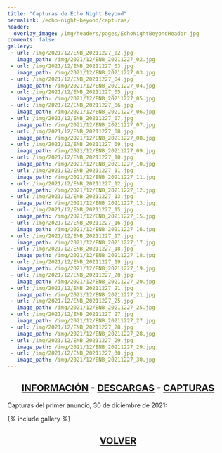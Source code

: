 ```yaml
---
title: "Capturas de Echo Night Beyond"
permalink: /echo-night-beyond/capturas/
header:
  overlay_image: /img/headers/pages/EchoNightBeyondHeader.jpg
comments: false
gallery:
 - url: /img/2021/12/ENB_20211227_02.jpg
   image_path: /img/2021/12/ENB_20211227_02.jpg
 - url: /img/2021/12/ENB_20211227_03.jpg
   image_path: /img/2021/12/ENB_20211227_03.jpg
 - url: /img/2021/12/ENB_20211227_04.jpg
   image_path: /img/2021/12/ENB_20211227_04.jpg
 - url: /img/2021/12/ENB_20211227_05.jpg
   image_path: /img/2021/12/ENB_20211227_05.jpg
 - url: /img/2021/12/ENB_20211227_06.jpg
   image_path: /img/2021/12/ENB_20211227_06.jpg
 - url: /img/2021/12/ENB_20211227_07.jpg
   image_path: /img/2021/12/ENB_20211227_07.jpg
 - url: /img/2021/12/ENB_20211227_08.jpg
   image_path: /img/2021/12/ENB_20211227_08.jpg
 - url: /img/2021/12/ENB_20211227_09.jpg
   image_path: /img/2021/12/ENB_20211227_09.jpg
 - url: /img/2021/12/ENB_20211227_10.jpg
   image_path: /img/2021/12/ENB_20211227_10.jpg
 - url: /img/2021/12/ENB_20211227_11.jpg
   image_path: /img/2021/12/ENB_20211227_11.jpg
 - url: /img/2021/12/ENB_20211227_12.jpg
   image_path: /img/2021/12/ENB_20211227_12.jpg
 - url: /img/2021/12/ENB_20211227_13.jpg
   image_path: /img/2021/12/ENB_20211227_13.jpg
 - url: /img/2021/12/ENB_20211227_15.jpg
   image_path: /img/2021/12/ENB_20211227_15.jpg
 - url: /img/2021/12/ENB_20211227_16.jpg
   image_path: /img/2021/12/ENB_20211227_16.jpg
 - url: /img/2021/12/ENB_20211227_17.jpg
   image_path: /img/2021/12/ENB_20211227_17.jpg
 - url: /img/2021/12/ENB_20211227_18.jpg
   image_path: /img/2021/12/ENB_20211227_18.jpg
 - url: /img/2021/12/ENB_20211227_19.jpg
   image_path: /img/2021/12/ENB_20211227_19.jpg
 - url: /img/2021/12/ENB_20211227_20.jpg
   image_path: /img/2021/12/ENB_20211227_20.jpg
 - url: /img/2021/12/ENB_20211227_21.jpg
   image_path: /img/2021/12/ENB_20211227_21.jpg
 - url: /img/2021/12/ENB_20211227_25.jpg
   image_path: /img/2021/12/ENB_20211227_25.jpg
 - url: /img/2021/12/ENB_20211227_27.jpg
   image_path: /img/2021/12/ENB_20211227_27.jpg
 - url: /img/2021/12/ENB_20211227_28.jpg
   image_path: /img/2021/12/ENB_20211227_28.jpg
 - url: /img/2021/12/ENB_20211227_29.jpg
   image_path: /img/2021/12/ENB_20211227_29.jpg
 - url: /img/2021/12/ENB_20211227_30.jpg
   image_path: /img/2021/12/ENB_20211227_30.jpg
---
```


<h2 style="text-align: center;"><strong><a href="/echo-night-beyond/informacion/">INFORMACIÓN</a> - <a href="/echo-night-beyond/descargar/">DESCARGAS</a> - <a href="/echo-night-beyond/capturas/">CAPTURAS</a></strong></h2>

Capturas del primer anuncio, 30 de diciembre de 2021:

{% include gallery %}

<h2 style="text-align: center;"><a href="/echo-night-beyond/"><strong>VOLVER</strong></a></h2>